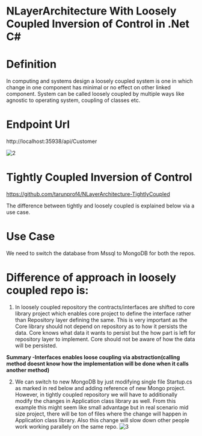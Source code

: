 # NLayerArchitecture With Loosely Coupled Inversion of Control in .Net C#

# Definition
In computing and systems design a loosely coupled system is one in which change in one component has minimal or no effect on other linked
component. System can be called loosely coupled by multiple ways like agnostic to operating system, coupling of classes etc.

# Endpoint Url
http://localhost:35938/api/Customer

![2](https://user-images.githubusercontent.com/116249623/212545546-ca5ded9d-6d14-4df7-b2d6-b7168bd6050b.jpg)


# Tightly Coupled Inversion of Control
https://github.com/tarunprof4/NLayerArchitecture-TightlyCoupled


The difference between tightly and loosely coupled is explained below via a use case.

# Use Case
We need to switch the database from Mssql to MongoDB for both the repos. 

# Difference of approach in loosely coupled repo is:

1. In loosely coupled repository the contracts/interfaces are shifted to core library project which enables core project to define the interface rather than Repository layer defining the same. This is very important as the Core library should not depend on repository as to how it persists the data. Core knows what data it wants to persist but the how part is left for repository layer to implement. Core should not be aware of how the data will be persisted.

**Summary -Interfaces enables loose coupling via abstraction(calling method doesnt know how the implementation will be done when it calls another method)**

2. We can switch to new MongoDB by just modifying single file Startup.cs as marked in red below and adding reference of new Mongo project. However, in tightly coupled repository we will have to additionally modify the changes in Application class library as well. From this example this might seem like small advantage but in real scenario mid size project, there will be ton of files where the change will happen in Application class library. Also this change will slow down other people work working parallely on the same repo.
![3](https://user-images.githubusercontent.com/116249623/212546786-e5543645-e7c4-4715-b5f2-d3d28224e971.JPG)



